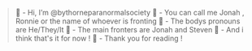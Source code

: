 > 🌹 - Hi, I’m @bythorneparanormalsociety
> 👻 - You can call me Jonah , Ronnie or the name of whoever is fronting
> 🌹 - The bodys pronouns are He/They/It
> 👻 - The main fronters are Jonah and Steven
> 🌹 - And  i think that's it for now ! 
> 👻 - Thank you for reading !
